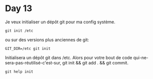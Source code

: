 # Day 13

Je veux initialiser un dépôt git pour ma config système.

    git init /etc

ou sur des versions plus anciennes de git:

    GIT_DIR=/etc git init

Initialisera un dépôt git dans /etc. Alors pour votre bout de code
qui-ne-sera-pas-réutilisé-c'est-sur, git init && git add . && git commit.

    git help init
